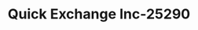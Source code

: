 ---
f_zip-code: 2122
f_state-code: MA
title: Quick Exchange Inc-25290
f_phone: 617-436-4154
f_city-only: Dorchester
f_address: 485 Geneva Avenue Dorchester
f_location-unique-id: '25290'
slug: quick-exchange-inc-25290
updated-on: '2024-05-30T13:46:58.046Z'
created-on: '2024-05-30T13:36:59.803Z'
published-on: '2024-05-30T13:54:32.469Z'
f_city-state: cms/city/dorchester-ma.md
f_company: cms/company/quick-exchange-inc.md
f_state: cms/state/massachusetts.md
layout: '[payday-loan].html'
tags: payday-loan
---